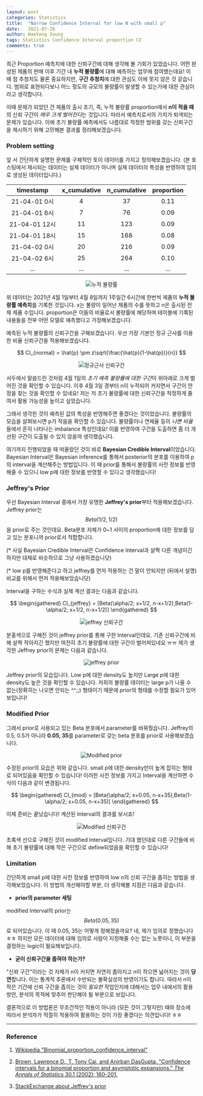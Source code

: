 ```yaml
---
layout: post
categories: Statistics
title:  "Narrow Confidence Interval for low N with small p"
date:   2021-07-28
author: HaeYong Joung
tags: Statistics Confidence Interval proportion CI
comments: true
---
```


최근 Proportion 예측치에 대한 신뢰구간에 대해 생각해 볼 기회가 있었습니다. 어떤 완성된 제품의 판매 이후 기간 내 **누적 불량률**에 대해 예측하는 업무에 참여했는데요! 이 때 점 추청치도 물론 중요하지만, **구간 추청치**에 대한 관심도 이에 못지 않은 것 같습니다. 범위로 표현되다보니 어느 정도의 규모의 불량률이 발생할 수 있는가에 대한 관심이라고 생각합니다.

이때 문제가 되었던 건 제품의 출시 초기, 즉, 누적 불량률 proportion에서 **n이 적을 때**의 신뢰 구간이 *매우 크게 벌어진다*는 것입니다. 따라서 예측치로서의 가치가  퇴색되는 문제가 있습니다. 이에 초기 불량률 예측에서도 나름대로 적정한 범위를 갖는 신뢰구간을 제시하기 위해 고민해본 결과를 정리해보겠습니다.



### Problem setting

앞 서 간단하게 설명한 문제를 구체적인 토이 데이터를 가지고 정의해보겠습니다. (본 포스팅에서 제시되는 데이터는 실제 데이터가 아니며 실제 데이터의 특성을 반영하여 임의로 생성된 데이터입니다.) 

|   timestamp   | x_cumulative | n_cumulative | proportion |
| :-----------: | :----------: | :----------: | :--------: |
| 21-04-01 0시  |      4       |      37      |    0.11    |
| 21-04-01 6시  |      7       |      76      |    0.09    |
| 21-04-01 12시 |      11      |     123      |    0.09    |
| 21-04-01 18시 |      15      |     168      |    0.08    |
| 21-04-02 0시  |      20      |     216      |    0.09    |
| 21-04-02 6시  |      25      |     264      |    0.10    |
|      ...      |     ...      |     ...      |    ...     |



<p align="center">
  <img src="https://decision-J.github.io/assets/statistics/CI_lowN/data.png" alt="누적 불량률"/>
</p>



위 데이터는 2021년 4월 1일부터 4월 8일까지 1주일간 6시간에 한번씩 제품의 **누적 불량률 예측치**를 기록한 것입니다. x는 불량이 일어난 제품의 수를 뜻하고 n은 출시된 전체 제품 수입니다. proportion은 이들의 비율로서 불량률에 해당하며 테이블에 기록된 내용들을 전부 어떤 모델로 예측했다고 가정해보겠습니다. 

예측된 누적 불량률의 신뢰구간을 구해보겠습니다. 우선 가장 기본인 정규 근사를 이용한 비율 신뢰구간을 적용해보겠습니다.


$$ CI_{normal} = \hat{p} \pm z\sqrt{\frac{\hat{p}(1-\hat{p})}{n}} $$


<p align="center">
  <img src="https://decision-J.github.io/assets/statistics/CI_lowN/CI.png" alt="정규근사 신뢰구간"/>
</p>



서두에서 말씀드린 것처럼 4월 1일의 *초기 예측 불량률에 대한 구간*이 위아래로 크게 벌어진 것을 확인할 수 있습니다. 이후 4월 3일 경부터 n이 누적되어 커지면서 구간이 안정을 찾는 것을 확인할 수 있네요! 저는 저 초기 불량률에 대한 신뢰구간을 적정하게 줄여서 활용 가능성을 높이고 싶었습니다.

그래서 생각한 것이 예측된 값의 특성을 반영해주면 좋겠다는 것이었습니다. 불량률의 모습을 살펴보시면 p가 작음을 확인할 수 있습니다. 불량률이나 연체율 등의 *나쁜 비율*들에서 흔히 나타나는 imbalance 특성인데요! 이를 반영하여 구간을 도출하면 좀 더 개선된 구간이 도출될 수 있지 않을까 생각했습니다. 

여기까지 진행되었을 때 떠올랐던 것이 바로 **Bayesian Credible Interval**이었습니다. Bayesian Interval은 Bayesian inference를 통해서 posterior의 분포를 이용하여 p의 interval을 계산해주는 방법입니다. 이 때 prior를 통해서 불량률의 사전 정보를 반영해줄 수 있으니 low p에 대한 정보를 반영할 수 있다고 생각했습니다!



### Jeffrey's Prior

우선 Bayesian Interval 중에서 가장 유명한 **Jeffrey's prior**부터 적용해보겠습니다. Jeffrey prior는 $$Beta(1/2, 1/2)$$을 prior로 주는 것인데요. Beta분포 자체가 0~1 사이의 proportion에 대한 정보를 담고 있는 분포니까 prior로서 적합합니다.

(* 사실 Bayesian Credible Interval은 Confidence Interval과 살짝 다른 개념이긴 하지만 대체로 비슷하므로 그냥 사용하겠습니닷)

(* low p를 반영해준다고 하고 jeffrey를 먼저 적용하는 건 말이 안되지만 (뒤에서 설명) 비교를 위해서 먼저 적용해보았습니닷)



Interval을 구하는 수식과 실제 계산 결과는 다음과 같습니다.


$$
\begin{gathered}
CI_{jeffrey} = [Beta(\alpha/2; x+1/2, n-x+1/2),Beta(1-\alpha/2; x+1/2, n-x+1/2)]
\end{gathered}
$$

<p align="center">
  <img src="https://decision-J.github.io/assets/statistics/CI_lowN/jeffrey.png" alt="jeffrey 신뢰구간"/>
</p>



분홍색으로 구해진 것이 jeffrey prior를 통해 구한 Interval인데요. 기존 신뢰구간에 비해 살짝 작아지긴 했지만 여전히 초기 불량률에 대한 구간이 벌어져있네요 ㅠㅠ 제가 생각한 Jeffrey prior의 문제는 다음과 같습니다.

<p align="center">
  <img src="https://decision-J.github.io/assets/statistics/CI_lowN/jeffrey_prior.png" alt="jeffrey prior"/>
</p>



Jeffrey prior의 모습입니다. Low p에 대한 density도 높지만 Large p에 대한 density도 높은 것을 확인할 수 있습니다. 저희의 불량률 데이터는 large p가 나올 수 없는(정확히는 나오면 안되는 ^^;;) 형태이기 때문에 prior의 형태를 수정할 필요가 있어보입니다!



### Modified Prior

그래서 prior로 사용되고 있는 Beta 분포에서 parameter를 바꿔줬습니다. Jeffrey의 0.5, 0.5가 아니라 **0.05, 35**를 parameter로 갖는 beta 분포를 prior로 사용해보겠습니다.

<p align="center">
  <img src="https://decision-J.github.io/assets/statistics/CI_lowN/mod_prior.png" alt="Modified prior"/>
</p>

수정된 prior의 모습은 위와 같습니다. small p에 대한 density만이 높게 잡히는 형태로 되어있음을 확인할 수 있습니다! 이러한 사전 정보를 가지고 Interval을 계산하면 수식이 다음과 같이 변경됩니다.




$$
\begin{gathered}
CI_{mod} = [Beta(\alpha/2; x+0.05, n-x+35),Beta(1-\alpha/2; x+0.05, n-x+35)]
\end{gathered}
$$


이제 준비는 끝났습니다! 계산된 Interval의 결과를 보시죠!

<p align="center">
  <img src="https://decision-J.github.io/assets/statistics/CI_lowN/CI_mod.png" alt="Modified 신뢰구간"/>
</p>



초록색 선으로 구해진 것이 modified Interval입니다. 기대 했던대로 다른 구간들에 비해 초기 불량률에 대해 작은 구간으로 define되었음을 확인할 수 있습니다!



### Limitation

간단하게 small p에 대한 사전 정보를 반영하여 low n의 신뢰 구간을 좁히는 방법을 생각해보았습니다. 이 방법의 개선해야할 부분, 더 생각해볼 지점은 다음과 같습니다.

- **prior의 parameter 세팅**

modified Interval의 prior는 $$Beta(0.05, 35)$$로 되어있습니다. 이 때 0.05, 35는 어떻게 정해졌을까요? 네, 제가 임의로 정했습니다 ㅎㅎ 하지만 모든 데이터에 대해 임의로 사람이 지정해줄 수는 없는 노릇이니, 이 부분을 결정하는 logic이 필요해보입니다.

- **굳이 신뢰구간을 좁혀야 하는가?**

"신뢰 구간"이라는 것 자체가 n이 커지면 자연히 좁아지고 n이 작으면 넓어지는 것이 **당연**합니다. 이는 통계적 추론에서 수반되는 불확실성의 반영이기도 합니다. 따라서 n이 작은 기간에 신뢰 구간을 좁히는 것이 *필요한* 작업인지에 대해서는 업무 내에서의 활용 방안, 분석의 목적에 맞추어 판단해야 될 부분으로 보입니다.



결론적으로 이 방법론은 무조건적인 적용이 아니라 (모든 것이 그렇지만) 때와 장소에 따라서 분석자가 적절히 적용하여 활용하는 것이 가장 좋겠다는 의견입니다! ㅎㅎ





- - -
### Reference

1. [Wikipedia "Binomial_proportion_confidence_interval"](https://en.wikipedia.org/wiki/Binomial_proportion_confidence_interval)

2. [Brown, Lawrence D., T. Tony Cai, and Anirban DasGupta. "Confidence intervals for a binomial proportion and asymptotic expansions." *The Annals of Statistics* 30.1 (2002): 160-201.](https://projecteuclid.org/journals/annals-of-statistics/volume-30/issue-1/Confidence-Intervals-for-a-binomial-proportion-and-asymptotic-expansions/10.1214/aos/1015362189.full)

3. [StackExchange about Jeffrey's prior](https://stats.stackexchange.com/questions/227107/bayesian-confidence-interval-jeffreys-prior-other-than-the-0-5-centroid)

